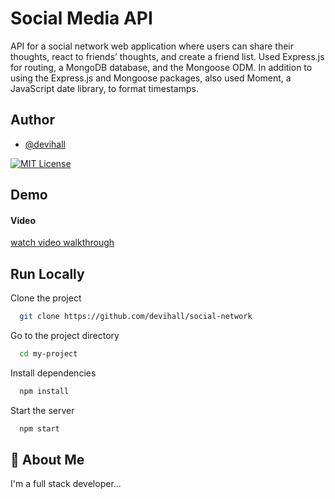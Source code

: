 
# Social Media API

API for a social network web application where users can share their thoughts, react to friends’ thoughts, and create a friend list. Used Express.js for routing, a MongoDB database, and the Mongoose ODM. In addition to using the Express.js and Mongoose packages, also used Moment, a JavaScript date library, to format timestamps.

## Author


- [@devihall](https://www.github.com/devihall)



[![MIT License](https://img.shields.io/badge/License-MIT-green.svg)](https://choosealicense.com/licenses/mit/)



## Demo

#### Video 
[watch video walkthrough](https://watch.screencastify.com/v/x4FfmPZ9I7BEQ30GSHR3)



## Run Locally

Clone the project

```bash
  git clone https://github.com/devihall/social-network
```

Go to the project directory

```bash
  cd my-project
```

Install dependencies

```bash
  npm install
```

Start the server

```bash
  npm start
```


## 🚀 About Me
I'm a full stack developer...

